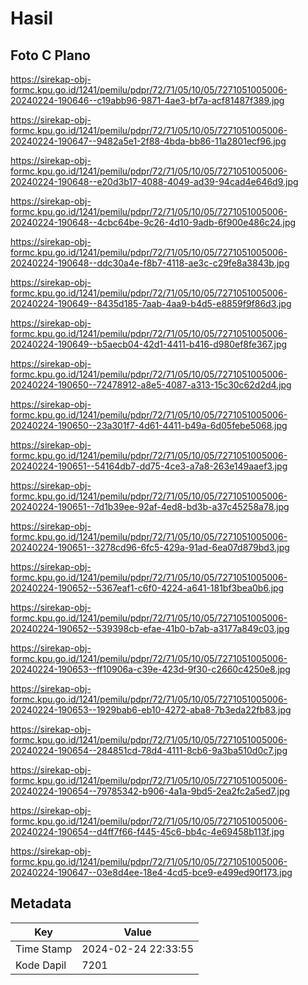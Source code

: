 # Hasil

## Foto C Plano

https://sirekap-obj-formc.kpu.go.id/1241/pemilu/pdpr/72/71/05/10/05/7271051005006-20240224-190646--c19abb96-9871-4ae3-bf7a-acf81487f389.jpg

https://sirekap-obj-formc.kpu.go.id/1241/pemilu/pdpr/72/71/05/10/05/7271051005006-20240224-190647--9482a5e1-2f88-4bda-bb86-11a2801ecf96.jpg

https://sirekap-obj-formc.kpu.go.id/1241/pemilu/pdpr/72/71/05/10/05/7271051005006-20240224-190648--e20d3b17-4088-4049-ad39-94cad4e646d9.jpg

https://sirekap-obj-formc.kpu.go.id/1241/pemilu/pdpr/72/71/05/10/05/7271051005006-20240224-190648--4cbc64be-9c26-4d10-9adb-6f900e486c24.jpg

https://sirekap-obj-formc.kpu.go.id/1241/pemilu/pdpr/72/71/05/10/05/7271051005006-20240224-190648--ddc30a4e-f8b7-4118-ae3c-c29fe8a3843b.jpg

https://sirekap-obj-formc.kpu.go.id/1241/pemilu/pdpr/72/71/05/10/05/7271051005006-20240224-190649--8435d185-7aab-4aa9-b4d5-e8859f9f86d3.jpg

https://sirekap-obj-formc.kpu.go.id/1241/pemilu/pdpr/72/71/05/10/05/7271051005006-20240224-190649--b5aecb04-42d1-4411-b416-d980ef8fe367.jpg

https://sirekap-obj-formc.kpu.go.id/1241/pemilu/pdpr/72/71/05/10/05/7271051005006-20240224-190650--72478912-a8e5-4087-a313-15c30c62d2d4.jpg

https://sirekap-obj-formc.kpu.go.id/1241/pemilu/pdpr/72/71/05/10/05/7271051005006-20240224-190650--23a301f7-4d61-4411-b49a-6d05febe5068.jpg

https://sirekap-obj-formc.kpu.go.id/1241/pemilu/pdpr/72/71/05/10/05/7271051005006-20240224-190651--54164db7-dd75-4ce3-a7a8-263e149aaef3.jpg

https://sirekap-obj-formc.kpu.go.id/1241/pemilu/pdpr/72/71/05/10/05/7271051005006-20240224-190651--7d1b39ee-92af-4ed8-bd3b-a37c45258a78.jpg

https://sirekap-obj-formc.kpu.go.id/1241/pemilu/pdpr/72/71/05/10/05/7271051005006-20240224-190651--3278cd96-6fc5-429a-91ad-6ea07d879bd3.jpg

https://sirekap-obj-formc.kpu.go.id/1241/pemilu/pdpr/72/71/05/10/05/7271051005006-20240224-190652--5367eaf1-c6f0-4224-a641-181bf3bea0b6.jpg

https://sirekap-obj-formc.kpu.go.id/1241/pemilu/pdpr/72/71/05/10/05/7271051005006-20240224-190652--539398cb-efae-41b0-b7ab-a3177a849c03.jpg

https://sirekap-obj-formc.kpu.go.id/1241/pemilu/pdpr/72/71/05/10/05/7271051005006-20240224-190653--ff10906a-c39e-423d-9f30-c2660c4250e8.jpg

https://sirekap-obj-formc.kpu.go.id/1241/pemilu/pdpr/72/71/05/10/05/7271051005006-20240224-190653--1929bab6-eb10-4272-aba8-7b3eda22fb83.jpg

https://sirekap-obj-formc.kpu.go.id/1241/pemilu/pdpr/72/71/05/10/05/7271051005006-20240224-190654--284851cd-78d4-4111-8cb6-9a3ba510d0c7.jpg

https://sirekap-obj-formc.kpu.go.id/1241/pemilu/pdpr/72/71/05/10/05/7271051005006-20240224-190654--79785342-b906-4a1a-9bd5-2ea2fc2a5ed7.jpg

https://sirekap-obj-formc.kpu.go.id/1241/pemilu/pdpr/72/71/05/10/05/7271051005006-20240224-190654--d4ff7f66-f445-45c6-bb4c-4e69458b113f.jpg

https://sirekap-obj-formc.kpu.go.id/1241/pemilu/pdpr/72/71/05/10/05/7271051005006-20240224-190647--03e8d4ee-18e4-4cd5-bce9-e499ed90f173.jpg


## Metadata

| Key        | Value               |
| ---------- | ------------------- |
| Time Stamp | 2024-02-24 22:33:55 |
| Kode Dapil | 7201                |



